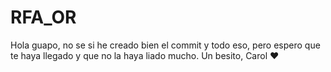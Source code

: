 # RFA_OR
Hola guapo, no se si he creado bien el commit y todo eso, pero espero que te haya llegado y que no la haya liado mucho. 
Un besito,
Carol ♥
